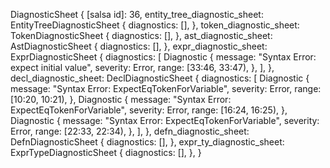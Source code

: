 DiagnosticSheet {
    [salsa id]: 36,
    entity_tree_diagnostic_sheet: EntityTreeDiagnosticSheet {
        diagnostics: [],
    },
    token_diagnostic_sheet: TokenDiagnosticSheet {
        diagnostics: [],
    },
    ast_diagnostic_sheet: AstDiagnosticSheet {
        diagnostics: [],
    },
    expr_diagnostic_sheet: ExprDiagnosticSheet {
        diagnostics: [
            Diagnostic {
                message: "Syntax Error: expect initial value",
                severity: Error,
                range: [33:46, 33:47),
            },
        ],
    },
    decl_diagnostic_sheet: DeclDiagnosticSheet {
        diagnostics: [
            Diagnostic {
                message: "Syntax Error: ExpectEqTokenForVariable",
                severity: Error,
                range: [10:20, 10:21),
            },
            Diagnostic {
                message: "Syntax Error: ExpectEqTokenForVariable",
                severity: Error,
                range: [16:24, 16:25),
            },
            Diagnostic {
                message: "Syntax Error: ExpectEqTokenForVariable",
                severity: Error,
                range: [22:33, 22:34),
            },
        ],
    },
    defn_diagnostic_sheet: DefnDiagnosticSheet {
        diagnostics: [],
    },
    expr_ty_diagnostic_sheet: ExprTypeDiagnosticSheet {
        diagnostics: [],
    },
}